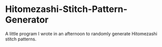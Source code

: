 # Hitomezashi-Stitch-Pattern-Generator
A little program I wrote in an afternoon to randomly generate Hitomezashi stitch patterns.
